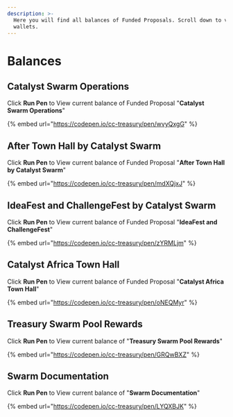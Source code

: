 ```yaml
---
description: >-
  Here you will find all balances of Funded Proposals. Scroll down to view other
  wallets.
---
```


# Balances

## Catalyst Swarm Operations

Click **Run Pen** to View current balance of Funded Proposal "**Catalyst Swarm Operations**"

{% embed url="https://codepen.io/cc-treasury/pen/wvyQxgG" %}

## After Town Hall by Catalyst Swarm

Click **Run Pen** to View current balance of Funded Proposal "**After Town Hall by Catalyst Swarm**"

{% embed url="https://codepen.io/cc-treasury/pen/mdXQjxJ" %}

## IdeaFest and ChallengeFest by Catalyst Swarm

Click **Run Pen** to View current balance of Funded Proposal "**IdeaFest and ChallengeFest**"

{% embed url="https://codepen.io/cc-treasury/pen/zYRMLjm" %}

## Catalyst Africa Town Hall

Click **Run Pen** to View current balance of Funded Proposal "**Catalyst Africa Town Hall**"

{% embed url="https://codepen.io/cc-treasury/pen/oNEQMyr" %}

## Treasury Swarm Pool Rewards

Click **Run Pen** to View current balance of "**Treasury Swarm Pool Rewards**"

{% embed url="https://codepen.io/cc-treasury/pen/GRQwBXZ" %}

## Swarm Documentation

Click **Run Pen** to View current balance of "**Swarm Documentation**"

{% embed url="https://codepen.io/cc-treasury/pen/LYQXBJK" %}
